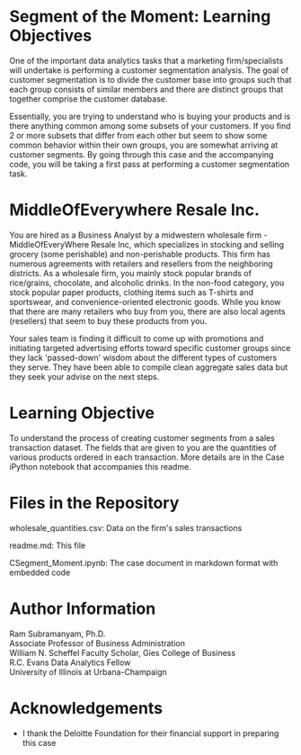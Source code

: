 # Segment of the Moment: Learning Objectives

One of the important data analytics tasks that a marketing firm/specialists will undertake is performing a customer segmentation analysis. The goal of customer segmentation is to divide the customer base into groups such that each group consists of similar members and there are distinct groups that together comprise the customer database.

Essentially, you are trying to understand who is buying your products and is there anything common among some subsets of your customers. If you find 2 or more subsets that differ from each other but seem to show some common behavior within their own groups, you are somewhat arriving at customer segments. By going through this case and the accompanying code, you will be taking a first pass at performing a customer segmentation task.


# MiddleOfEverywhere Resale Inc.

You are hired as a Business Analyst by a midwestern wholesale firm - MiddleOfEveryWhere Resale Inc, which specializes in stocking and selling grocery (some perishable) and non-perishable products. This firm has numerous agreements with retailers and resellers from the neighboring districts. As a wholesale firm, you mainly stock  popular brands of rice/grains, chocolate, and alcoholic drinks. In the non-food category, you stock popular paper products, clothing items such as T-shirts and sportswear, and convenience-oriented electronic goods. While you know that there are many retailers who buy from you, there are also local agents (resellers) that seem to buy these products from you. 

Your sales team is finding it difficult to come up with promotions and initiating targeted advertising efforts toward specific customer groups since they lack 'passed-down' wisdom about the different types of customers they serve. They have been able to compile clean aggregate sales data but they seek your advise on the next steps. 



# Learning Objective

To understand the process of creating customer segments from a sales transaction dataset. The fields that are given to you are the quantities of various products ordered in each transaction. More details are in the Case iPython notebook that accompanies this readme.


# Files in the Repository

wholesale_quantities.csv: Data on the firm's sales transactions

readme.md: This file

CSegment_Moment.ipynb: The case document in markdown format with embedded code


# Author Information

Ram Subramanyam, Ph.D.<br/> 
Associate Professor of Business Administration <br/>
William N. Scheffel Faculty Scholar, Gies College of Business<br/>
R.C. Evans Data Analytics Fellow <br/>
University of Illinois at Urbana-Champaign<br/>

# Acknowledgements

* I thank the Deloitte Foundation for their financial support in preparing this case

